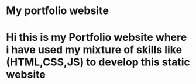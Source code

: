 # My portfolio website 
# Hi this is my Portfolio website where i have used my mixture of skills like (HTML,CSS,JS) to develop this static website
